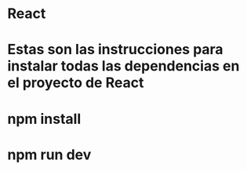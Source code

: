 # React

# Estas son las instrucciones para instalar todas las dependencias en el proyecto de React
# npm install
# npm run dev
